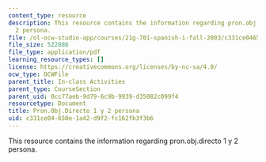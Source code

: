 ```yaml
---
content_type: resource
description: This resource contains the information regarding pron.obj.directo 1 y
  2 persona.
file: /ol-ocw-studio-app/courses/21g-701-spanish-i-fall-2003/c331ce04650e1a42d9f2fc162fb3f3b6_MIT21G_701F03_13prono.pdf
file_size: 522886
file_type: application/pdf
learning_resource_types: []
license: https://creativecommons.org/licenses/by-nc-sa/4.0/
ocw_type: OCWFile
parent_title: In-class Activities
parent_type: CourseSection
parent_uid: 0cc77aeb-9d79-6c9b-9939-d35082c099f4
resourcetype: Document
title: Pron.Obj.Directo 1 y 2 persona
uid: c331ce04-650e-1a42-d9f2-fc162fb3f3b6
---
```

This resource contains the information regarding pron.obj.directo 1 y 2 persona.